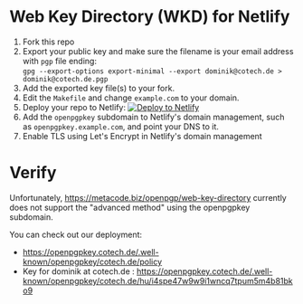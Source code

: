 # Web Key Directory (WKD) for Netlify

1. Fork this repo
2. Export your public key and make sure the filename is your email address with ``pgp`` file ending:  
   ``gpg --export-options export-minimal --export dominik@cotech.de > dominik@cotech.de.pgp``
3. Add the exported key file(s) to your fork.
4. Edit the ``Makefile`` and change ``example.com`` to your domain.
5. Deploy your repo to Netlify: [![Deploy to Netlify](https://www.netlify.com/img/deploy/button.svg)](https://app.netlify.com/start/deploy?repository=https://github.com/cotechde/netlify-wkd)
6. Add the ``openpgpkey`` subdomain to Netlify's domain management, such as ``openpgpkey.example.com``, and point your DNS to it.
7. Enable TLS using Let's Encrypt in Netlify's domain management

# Verify
Unfortunately, https://metacode.biz/openpgp/web-key-directory currently does not support the "advanced method" using the openpgpkey subdomain.

You can check out our deployment:
* https://openpgpkey.cotech.de/.well-known/openpgpkey/cotech.de/policy
* Key for dominik at cotech.de : https://openpgpkey.cotech.de/.well-known/openpgpkey/cotech.de/hu/i4spe47w9w9i1wncq7tpum5m4b81bko9
